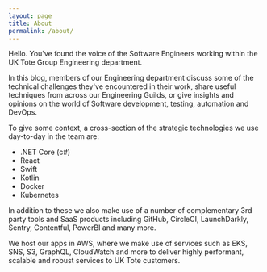 ```yaml
---
layout: page
title: About
permalink: /about/
---
```


Hello. You've found the voice of the Software Engineers working within the UK Tote Group Engineering department.

In this blog, members of our Engineering department discuss some of the technical challenges they've encountered in their work, share useful techniques from across our Engineering Guilds, or give insights and opinions on the world of Software development, testing, automation and DevOps.

To give some context, a cross-section of the strategic technologies we use day-to-day in the team are:
- .NET Core (c#)
- React
- Swift
- Kotlin
- Docker
- Kubernetes

In addition to these we also make use of a number of complementary 3rd party tools and SaaS products including GitHub, CircleCI, LaunchDarkly, Sentry, Contentful, PowerBI and many more.

We host our apps in AWS, where we make use of services such as EKS, SNS, S3, GraphQL, CloudWatch and more to deliver highly performant, scalable and robust services to UK Tote customers.

